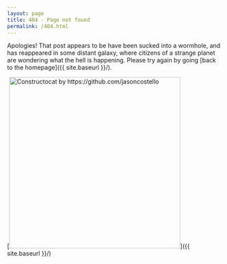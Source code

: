 ```yaml
---
layout: page
title: 404 - Page not found
permalink: /404.html
---
```


Apologies! That post appears to be have been sucked into a wormhole, and has reappeared in some distant galaxy, where citizens of a strange planet are wondering what the hell is happening. Please try again by going [back to the homepage]({{ site.baseurl }}/).

[<img src="{{ site.baseurl }}/images/404.jpg" alt="Constructocat by https://github.com/jasoncostello" style="width: 400px;"/>]({{ site.baseurl }}/)
